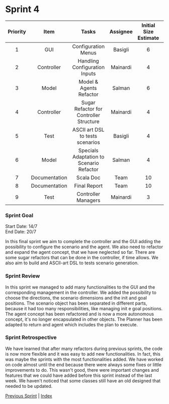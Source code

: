 # Sprint 4


| Priority |     Item      |                  Tasks                   | Assignee | Initial Size Estimate | Day 1 | Day 2 | Day 3 | Day 4 | Day 5 | Day 6 | Day 7 |
|:--------:|:-------------:|:----------------------------------------:|:--------:|:---------------------:|:-----:|:-----:|:-----:|:-----:|:-----:|:-----:|:-----:|
|    1     |      GUI      |           Configuration Menus            | Basigli  |           6           |   6   |   4   |   2   |   0   |   0   |   0   |   0   |
|    2     |  Controller   |      Handling Configuration Inputs       | Mainardi |           4           |   3   |   2   |   1   |   0   |   0   |   0   |   0   |
|    3     |     Model     |         Model & Agents Refactor          |  Salman  |           6           |   4   |   2   |   0   |   0   |   0   |   0   |   0   |
|    4     |  Controller   | Sugar Refactor for Controller Structure  | Mainardi |           4           |   4   |   3   |   2   |   1   |   0   |   0   |   0   |
|    5     |     Test      |     ASCII art DSL to tests scenarios     | Basigli  |           4           |   4   |   4   |   4   |   2   |   0   |   0   |   0   |
|    6     |     Model     | Specials Adaptation to Scenario Refactor |  Salman  |           4           |   4   |   4   |   2   |   0   |   0   |   0   |   0   |
|    7     | Documentation |                Scala Doc                 |   Team   |          10           |  10   |  10   |   7   |   4   |   0   |   0   |   0   |
|    8     | Documentation |               Final Report               |   Team   |          10           |  10   |  10   |   7   |   4   |   0   |   0   |   0   |
|    9     |     Test      |           Controller Managers            | Mainardi |           3           |   3   |   3   |   3   |   2   |   1   |   0   |   0   |

### Sprint Goal

Start Date: 14/7
<br/>
End Date: 20/7

In this final sprint we aim to complete the controller and the GUI adding the possibility to configure the scenario and the agent.
We also need to refactor and expand the agent concept, that we have neglected so far.
There are some sugar refactors that can be done in the controller, if time allows.
We also aim to build and ASCII-art DSL to tests scenario generation.

### Sprint Review

In this sprint we managed to add many functionalities to the GUI and the corresponding management in the controller.
We added the possibility to choose the directions, the scenario dimensions and the init and goal positions.
The scenario object has been separated in different parts, because it had too many responsibilities, like managing init e goal positions.
The agent concept has been refactored and is now a more autonomous concept, it's no longer encapsulated in other objects.
The Planner has been adapted to return and agent which includes the plan to execute.

### Sprint Retrospective

We have learned that after many refactors during previous sprints, the code is now more flexible and it was easy to add new functionalities.
In fact, this was maybe the sprints with the most functionalities added.
We have worked on code almost until the end because there were always some fixes or little improvements to do.
This wasn't good, there were important changes and features that we could have added before this sprint instead of the last week.
We haven't noticed that some classes still have an old designed that needed to be updated.

[Previous Sprint](sprint3.md) | [Index](../index.md)
